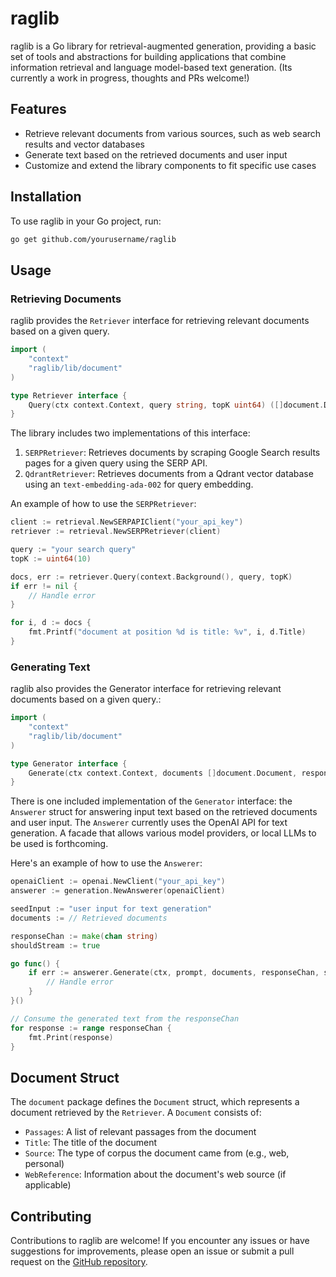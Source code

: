 # raglib

raglib is a Go library for retrieval-augmented generation, providing a basic set of tools and abstractions for building applications that combine information retrieval and language model-based text generation. (Its currently a work in progress, thoughts and PRs welcome!)

## Features

- Retrieve relevant documents from various sources, such as web search results and vector databases
- Generate text based on the retrieved documents and user input
- Customize and extend the library components to fit specific use cases

## Installation

To use raglib in your Go project, run:

```bash
go get github.com/yourusername/raglib
```

## Usage

### Retrieving Documents

raglib provides the `Retriever` interface for retrieving relevant documents based on a given query.

```go
import (
    "context"
    "raglib/lib/document"
)

type Retriever interface {
    Query(ctx context.Context, query string, topK uint64) ([]document.Document, error)
}
```

The library includes two implementations of this interface:

1. `SERPRetriever`: Retrieves documents by scraping Google Search results pages for a given query using the SERP API.
2. `QdrantRetriever`: Retrieves documents from a Qdrant vector database using an `text-embedding-ada-002` for query embedding.

An example of how to use the `SERPRetriever`:

```go
client := retrieval.NewSERPAPIClient("your_api_key")
retriever := retrieval.NewSERPRetriever(client)

query := "your search query"
topK := uint64(10)

docs, err := retriever.Query(context.Background(), query, topK)
if err != nil {
    // Handle error
}

for i, d := docs {
    fmt.Printf("document at position %d is title: %v", i, d.Title)
}
```

### Generating Text

raglib also provides the Generator interface for retrieving relevant documents based on a given query.:

```go
import (
	"context"
	"raglib/lib/document"
)

type Generator interface {
    Generate(ctx context.Context, documents []document.Document, responseChan chan<- string) error
}
```

There is one included implementation of the `Generator` interface: the `Answerer` struct for answering input text based on the retrieved documents and user input. The `Answerer` currently uses the OpenAI API for text generation. A facade that allows various model providers, or local LLMs to be used is forthcoming. 

Here's an example of how to use the `Answerer`:

```go
openaiClient := openai.NewClient("your_api_key")
answerer := generation.NewAnswerer(openaiClient)

seedInput := "user input for text generation"
documents := // Retrieved documents

responseChan := make(chan string)
shouldStream := true

go func() {
    if err := answerer.Generate(ctx, prompt, documents, responseChan, shouldStream); err != nil {
        // Handle error    
    }
}()

// Consume the generated text from the responseChan
for response := range responseChan {
    fmt.Print(response)
}
```

## Document Struct

The `document` package defines the `Document` struct, which represents a document retrieved by the `Retriever`. A `Document` consists of:

- `Passages`: A list of relevant passages from the document
- `Title`: The title of the document
- `Source`: The type of corpus the document came from (e.g., web, personal)
- `WebReference`: Information about the document's web source (if applicable)

## Contributing

Contributions to raglib are welcome! If you encounter any issues or have suggestions for improvements, please open an issue or submit a pull request on the [GitHub repository](https://github.com/yourusername/raglib).
